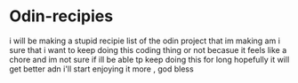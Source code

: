 # Odin-recipies
i will be making a stupid recipie list of the odin project that im making 
am i sure that i want to keep doing this coding thing or not 
becasue it feels like a chore and im not sure if ill be able tp keep doing this for long 
hopefully it will get better adn i'll start enjoying it more , god bless

